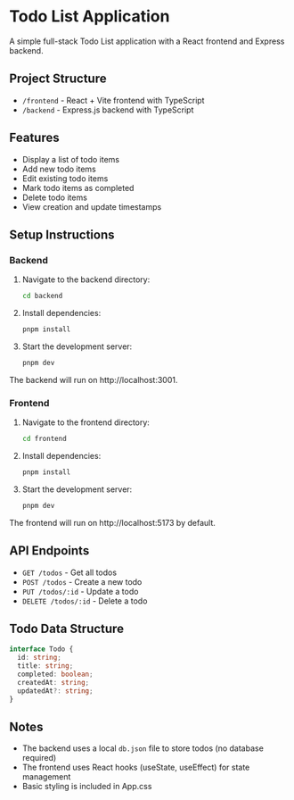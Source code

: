 # Todo List Application

A simple full-stack Todo List application with a React frontend and Express backend.

## Project Structure

- `/frontend` - React + Vite frontend with TypeScript
- `/backend` - Express.js backend with TypeScript

## Features

- Display a list of todo items
- Add new todo items
- Edit existing todo items
- Mark todo items as completed
- Delete todo items
- View creation and update timestamps

## Setup Instructions

### Backend

1. Navigate to the backend directory:

   ```bash
   cd backend
   ```

2. Install dependencies:

   ```bash
   pnpm install
   ```

3. Start the development server:
   ```bash
   pnpm dev
   ```

The backend will run on http://localhost:3001.

### Frontend

1. Navigate to the frontend directory:

   ```bash
   cd frontend
   ```

2. Install dependencies:

   ```bash
   pnpm install
   ```

3. Start the development server:
   ```bash
   pnpm dev
   ```

The frontend will run on http://localhost:5173 by default.

## API Endpoints

- `GET /todos` - Get all todos
- `POST /todos` - Create a new todo
- `PUT /todos/:id` - Update a todo
- `DELETE /todos/:id` - Delete a todo

## Todo Data Structure

```typescript
interface Todo {
  id: string;
  title: string;
  completed: boolean;
  createdAt: string;
  updatedAt?: string;
}
```

## Notes

- The backend uses a local `db.json` file to store todos (no database required)
- The frontend uses React hooks (useState, useEffect) for state management
- Basic styling is included in App.css
